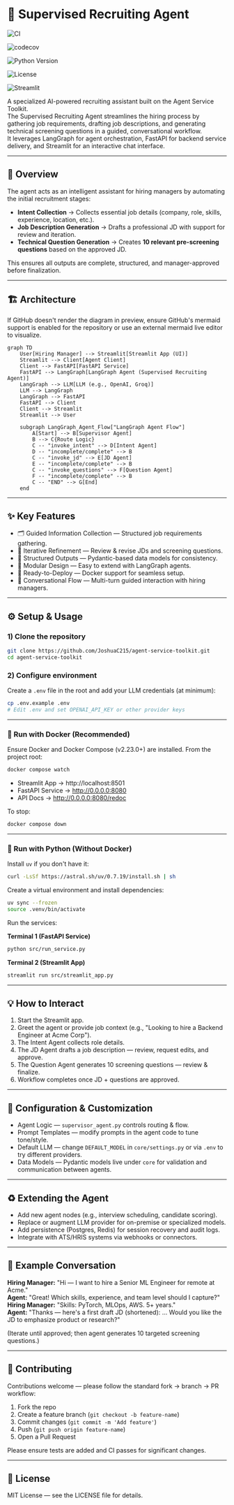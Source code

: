 # 🤖 Supervised Recruiting Agent


![CI](https://github.com/JoshuaC215/agent-service-toolkit/actions/workflows/test.yml/badge.svg)

![codecov](https://codecov.io/github/JoshuaC215/agent-service-toolkit/graph/badge.svg?token=5MTJSYWD05)

![Python Version](https://img.shields.io/python/required-version-toml?tomlFilePath=https%3A%2F%2Fraw.githubusercontent.com%2FJoshuaC215%2Fagent-service-toolkit%2Frefs%2Fheads%2Fmain%2Fpyproject.toml)

![License](https://img.shields.io/github/license/JoshuaC215/agent-service-toolkit)

![Streamlit](https://static.streamlit.io/badges/streamlit_badge_black_red.svg)

A specialized AI-powered recruiting assistant built on the Agent Service Toolkit.  
The Supervised Recruiting Agent streamlines the hiring process by gathering job requirements, drafting job descriptions, and generating technical screening questions in a guided, conversational workflow.  
It leverages LangGraph for agent orchestration, FastAPI for backend service delivery, and Streamlit for an interactive chat interface.

---

## 🚀 Overview

The agent acts as an intelligent assistant for hiring managers by automating the initial recruitment stages:

- **Intent Collection** → Collects essential job details (company, role, skills, experience, location, etc.).
- **Job Description Generation** → Drafts a professional JD with support for review and iteration.
- **Technical Question Generation** → Creates **10 relevant pre-screening questions** based on the approved JD.

This ensures all outputs are complete, structured, and manager-approved before finalization.

---

## 🏗️ Architecture

If GitHub doesn't render the diagram in preview, ensure GitHub's mermaid support is enabled for the repository or use an external mermaid live editor to visualize.

```mermaid
graph TD
    User[Hiring Manager] --> Streamlit[Streamlit App (UI)]
    Streamlit --> Client[Agent Client]
    Client --> FastAPI[FastAPI Service]
    FastAPI --> LangGraph[LangGraph Agent (Supervised Recruiting Agent)]
    LangGraph --> LLM[LLM (e.g., OpenAI, Groq)]
    LLM --> LangGraph
    LangGraph --> FastAPI
    FastAPI --> Client
    Client --> Streamlit
    Streamlit --> User
```


```mermaid
    subgraph LangGraph_Agent_Flow["LangGraph Agent Flow"]
        A[Start] --> B[Supervisor Agent]
        B --> C{Route Logic}
        C -- "invoke_intent" --> D[Intent Agent]
        D -- "incomplete/complete" --> B
        C -- "invoke_jd" --> E[JD Agent]
        E -- "incomplete/complete" --> B
        C -- "invoke_questions" --> F[Question Agent]
        F -- "incomplete/complete" --> B
        C -- "END" --> G[End]
    end
```

---

## ✨ Key Features

- 🗂️ Guided Information Collection — Structured job requirements gathering.  
- 🔄 Iterative Refinement — Review & revise JDs and screening questions.  
- 📝 Structured Outputs — Pydantic-based data models for consistency.  
- 🧩 Modular Design — Easy to extend with LangGraph agents.  
- 🐳 Ready-to-Deploy — Docker support for seamless setup.  
- 💬 Conversational Flow — Multi-turn guided interaction with hiring managers.

---

## ⚙️ Setup & Usage

### 1) Clone the repository

```bash
git clone https://github.com/JoshuaC215/agent-service-toolkit.git
cd agent-service-toolkit
```

### 2) Configure environment

Create a `.env` file in the root and add your LLM credentials (at minimum):

```bash
cp .env.example .env
# Edit .env and set OPENAI_API_KEY or other provider keys
```

---

### 🐳 Run with Docker (Recommended)

Ensure Docker and Docker Compose (v2.23.0+) are installed. From the project root:

```bash
docker compose watch
```

- Streamlit App → http://localhost:8501  
- FastAPI Service → http://0.0.0.0:8080  
- API Docs → http://0.0.0.0:8080/redoc

To stop:

```bash
docker compose down
```

---

### 🐍 Run with Python (Without Docker)

Install `uv` if you don't have it:

```bash
curl -LsSf https://astral.sh/uv/0.7.19/install.sh | sh
```

Create a virtual environment and install dependencies:

```bash
uv sync --frozen
source .venv/bin/activate
```

Run the services:

**Terminal 1 (FastAPI Service)**

```bash
python src/run_service.py
```

**Terminal 2 (Streamlit App)**

```bash
streamlit run src/streamlit_app.py
```

---

## 💡 How to Interact

1. Start the Streamlit app.  
2. Greet the agent or provide job context (e.g., "Looking to hire a Backend Engineer at Acme Corp").  
3. The Intent Agent collects role details.  
4. The JD Agent drafts a job description — review, request edits, and approve.  
5. The Question Agent generates 10 screening questions — review & finalize.  
6. Workflow completes once JD + questions are approved.

---

## 🧰 Configuration & Customization

- Agent Logic — `supervisor_agent.py` controls routing & flow.  
- Prompt Templates — modify prompts in the agent code to tune tone/style.  
- Default LLM — change `DEFAULT_MODEL` in `core/settings.py` or via `.env` to try different providers.  
- Data Models — Pydantic models live under `core` for validation and communication between agents.

---

## ♻️ Extending the Agent

- Add new agent nodes (e.g., interview scheduling, candidate scoring).  
- Replace or augment LLM provider for on-premise or specialized models.  
- Add persistence (Postgres, Redis) for session recovery and audit logs.  
- Integrate with ATS/HRIS systems via webhooks or connectors.

---

## 💬 Example Conversation

**Hiring Manager:** "Hi — I want to hire a Senior ML Engineer for remote at Acme."  
**Agent:** "Great! Which skills, experience, and team level should I capture?"  
**Hiring Manager:** "Skills: PyTorch, MLOps, AWS. 5+ years."  
**Agent:** "Thanks — here's a first draft JD (shortened): ... Would you like the JD to emphasize product or research?"  

(Iterate until approved; then agent generates 10 targeted screening questions.)

---

## 🤝 Contributing

Contributions welcome — please follow the standard fork → branch → PR workflow:

1. Fork the repo  
2. Create a feature branch (`git checkout -b feature-name`)  
3. Commit changes (`git commit -m 'Add feature'`)  
4. Push (`git push origin feature-name`)  
5. Open a Pull Request

Please ensure tests are added and CI passes for significant changes.

---

## 📜 License

MIT License — see the LICENSE file for details.
